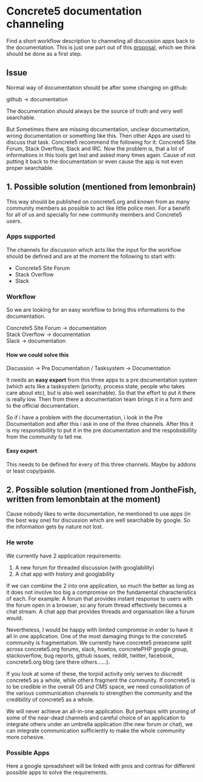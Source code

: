 # Concrete5 documentation channeling
Find a short workflow description to channeling all discussion apps back to the documentation. This is just one part out of this [proposal](https://github.com/gondwanasoft/c5-doc-team), which we think should be done as a first step.

## Issue
Normal way of documentation should be after some changing on github:

github -> documentation


The documentation should always be the source of truth and very well searchable.

But Sometimes there are missing documentation, unclear documentation, wrong documentation or something like this. Then other Apps are used to discuss that task. Concrete5 recommend the following for it: Concrete5 Site Forum, Stack Overflow, Slack and IRC. Now the problem is, that a lot of informations in this tools get lost and asked many times again. Cause of not putting it back to the documentation or even cause the app is not even proper searchable. 

## 1. Possible solution (mentioned from lemonbrain)
This way should be published on concrete5.org and known from as many community members as possible to act like little police men. For a benefit for all of us and specially for new community members and Concrete5 users.

### Apps supported
The channels for discussion which acts like the input for the workflow should be defined and are at the moment the following to start with:
* Concrete5 Site Forum
* Stack Overflow
* Slack

### Workflow
So we are looking for an easy workflow to bring this informations to the documentation.

Concrete5 Site Forum -> documentation<br>
Stack Overflow -> documentation<br>
Slack -> documentation

#### How we could solve this
Discussion -> Pre Documentation / Tasksystem -> Documentation

It needs an **easy export** from this three apps to a pre documentation system (which acts like a tasksystem (priority, process state, people who takes care about etc), but is also well searchable). So that the effort to put it there is really low. Then from there a documentation team brings it in a form and to the official documentation. 

So if i have a problem with the documentation, i look in the Pre Documentation and after this i ask in one of the three channels. After this it is my responsibillity to put it in the pre documentation and the respobsibillity from the community to tell me.

#### Easy export
This needs to be defined for every of this three channels. Maybe by addons or least copy/paste.

## 2. Possible solution (mentioned from JontheFish, written from lemonbtain at the moment)
Cause nobody likes to write documentation, he mentioned to use apps (in the best way one) for discussion which are well searchable by google. So the information gets by nature not lost.

### He wrote
We currently have 2 application requirements:
1) A new forum for threaded discussion (with googlability)
2) A chat app with history and googlability

If we can combine the 2 into one application, so much the better as long as it does not involve too big a compromise on the fundamental characteristics of each. For example: A forum that provides instant response to users with the forum open in a browser, so any forum thread effectively becomes a chat stream. A chat app that provides threads and organisation like a forum would.

Nevertheless, I would be happy with limited compromise in order to have it all in one application. One of the most damaging things to the concrete5 community is fragmentation. We currently have concrete5 presecene split across concrete5.org forums, slack, howtos, concretePHP google group, stackoverflow, bug reports, github issues, reddit, twitter, facebook, concrete5.org blog (are there others......).

If you look at some of these, the torpid activity only serves to discredit concrete5 as a whole, while others fragment the community. If concrete5 is to be credible in the overall OS and CMS space, we need consolidation of the various communication channels to strengthen the community and the credibility of concrete5 as a whole.

We will never achieve an all-in-one application. But perhaps with pruning of some of the near-dead channels and careful choice of an application to integrate others under an umbrella application (the new forum or chat), we can integrate communication sufficiently to make the whole community more cohesive.

### Possible Apps
Here a google spreadsheet will be linked with pros and contras for different possible apps to solve the requirements.
